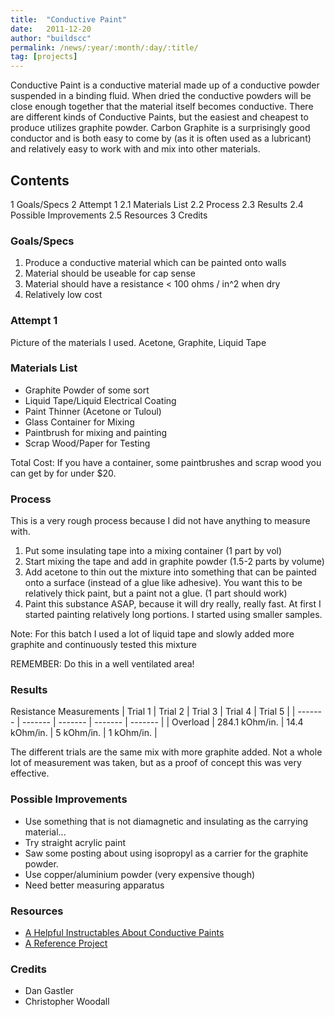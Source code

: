 ```yaml
---
title:  "Conductive Paint"
date:   2011-12-20
author: "buildscc"
permalink: /news/:year/:month/:day/:title/
tag: [projects]
---
```


Conductive Paint is a conductive material made up of a conductive powder suspended in a binding fluid. When dried the conductive powders will be close enough together that the material itself becomes conductive. There are different kinds of Conductive Paints, but the easiest and cheapest to produce utilizes graphite powder. Carbon Graphite is a surprisingly good conductor and is both easy to come by (as it is often used as a lubricant) and relatively easy to work with and mix into other materials.

## Contents

1 Goals/Specs
2 Attempt 1
	2.1 Materials List
	2.2 Process
	2.3 Results
	2.4 Possible Improvements
	2.5 Resources
3 Credits

### Goals/Specs

1. Produce a conductive material which can be painted onto walls
2. Material should be useable for cap sense
3. Material should have a resistance < 100 ohms / in^2 when dry
4. Relatively low cost

### Attempt 1

Picture of the materials I used. Acetone, Graphite, Liquid Tape

### Materials List

- Graphite Powder of some sort
- Liquid Tape/Liquid Electrical Coating
- Paint Thinner (Acetone or Tuloul)
- Glass Container for Mixing
- Paintbrush for mixing and painting
- Scrap Wood/Paper for Testing

Total Cost: If you have a container, some paintbrushes and scrap wood you can get by for under $20.

### Process

This is a very rough process because I did not have anything to measure with.

1. Put some insulating tape into a mixing container (1 part by vol)
2. Start mixing the tape and add in graphite powder (1.5-2 parts by volume)
3. Add acetone to thin out the mixture into something that can be painted onto a surface (instead of a glue like adhesive). You want this to be relatively thick paint, but a paint not a glue. (1 part should work)
4. Paint this substance ASAP, because it will dry really, really fast. At first I started painting relatively long portions. I started using smaller samples.

Note: For this batch I used a lot of liquid tape and slowly added more graphite and continuously tested this mixture

REMEMBER: Do this in a well ventilated area!

### Results

Resistance Measurements
| Trial 1 | Trial 2	| Trial 3 | Trial 4 | Trial 5 |
| ------- | ------- | ------- | ------- | ------- |
| Overload | 284.1 kOhm/in. | 14.4 kOhm/in. | 5 kOhm/in. | 1 kOhm/in. |

The different trials are the same mix with more graphite added. Not a whole lot of measurement was taken, but as a proof of concept this was very effective.

### Possible Improvements

- Use something that is not diamagnetic and insulating as the carrying material...
- Try straight acrylic paint
- Saw some posting about using isopropyl as a carrier for the graphite powder.
- Use copper/aluminium powder (very expensive though)
- Need better measuring apparatus

### Resources

- [A Helpful Instructables About Conductive Paints](http://www.instructables.com/id/Conductive-Glue-And-Conductive-Thread-Make-an-LED/step1/Make-Conductive-Glue-Conductive-Paint-and-Conduc/)
- [A Reference Project](http://www.talkbass.com/forum/f38/diy-conductive-paint-cavity-shielding-589012/)

### Credits

- Dan Gastler
- Christopher Woodall